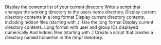 Display the contents list of your current directory
Write a script that changes the working directory to the users home directory.
Display current directory contents in a long format
Display current directory contents, including hidden files (starting with .). Use the long format
Display current directory contents.
Long format
with user and group IDs displayed numerically
And hidden files (starting with .)
Create a script that creates a directory named holberton in the /tmp/ directory.
